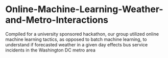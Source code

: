 # Online-Machine-Learning-Weather-and-Metro-Interactions
Compiled for a university sponsored hackathon, our group utilized online machine learning tactics, as opposed to batch machine learning, to understand if forecasted weather in a given day effects bus service incidents in the Washington DC metro area
